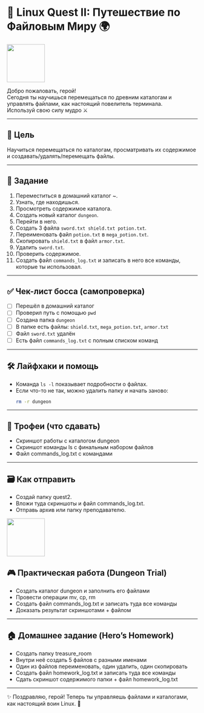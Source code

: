 # 🐧 Linux Quest II: Путешествие по Файловым Миру 🌍

<div id="header">
  <img src="https://media3.giphy.com/media/3oKIPb2D894mT62F1K/giphy.webp" width="100"/>
</div>

Добро пожаловать, герой!  
Сегодня ты научишься перемещаться по древним каталогам и управлять файлами, как настоящий повелитель терминала.  
Используй свою силу мудро ⚔️

---

## 🎯 Цель
Научиться перемещаться по каталогам, просматривать их содержимое и создавать/удалять/перемещать файлы.

---


## 📜 Задание
1. Переместиться в домашний каталог ~.
2. Узнать, где находишься.  
3. Просмотреть содержимое каталога.  
4. Создать новый каталог `dungeon`.  
5. Перейти в него.  
6. Создать 3 файла `sword.txt shield.txt potion.txt`.  
7. Переименовать файл `potion.txt` в `mega_potion.txt`.  
8. Скопировать `shield.txt` в файл `armor.txt`.  
9. Удалить `sword.txt`.  
10. Проверить содержимое.
11. Создать файл `commands_log.txt` и записать в него все команды, которые ты использовал.

---

## ✅ Чек-лист босса (самопроверка)
- [ ] Перешёл в домашний каталог  
- [ ] Проверил путь с помощью `pwd`  
- [ ] Создана папка `dungeon`  
- [ ] В папке есть файлы: `shield.txt`, `mega_potion.txt`, `armor.txt`  
- [ ] Файл `sword.txt` удалён  
- [ ] Есть файл `commands_log.txt` с полным списком команд  

---

## 🛠️ Лайфхаки и помощь
- Команда `ls -l` показывает подробности о файлах.  
- Если что-то не так, можно удалить папку и начать заново:  
  ```bash
  rm -r dungeon

---
  
## 🧩 Трофеи (что сдавать)

- Скриншот работы с каталогом dungeon
- Скриншот команды ls с финальным набором файлов
- Файл commands_log.txt с командами

---

## 🗃️ Как отправить

- Создай папку quest2.
- Вложи туда скриншоты и файл commands_log.txt.
- Отправь архив или папку преподавателю.

<div id="header">
  <img src="https://media0.giphy.com/media/3oKIPtazMRnudq9Cnu/giphy.webp" width="100"/>
</div>

## 🎮 Практическая работа (Dungeon Trial)

- Создать каталог dungeon и заполнить его файлами
- Провести операции mv, cp, rm
- Создать файл commands_log.txt и записать туда все команды
- Доказать результат скриншотами + файлом

---

## 🏠 Домашнее задание (Hero’s Homework)

- Создать папку treasure_room
- Внутри неё создать 5 файлов с разными именами
- Один из файлов переименовать, один удалить, один скопировать
- Создать файл homework_log.txt и записать туда все команды
- Сдать скриншот содержимого папки + файл homework_log.txt

---

✨ Поздравляю, герой! Теперь ты управляешь файлами и каталогами, как настоящий воин Linux. 🐧
